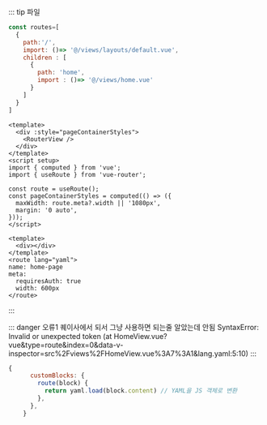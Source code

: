 ::: tip 파일

```js [@/route/index.js]
const routes=[
  {
    path:'/',
    import: ()=> '@/views/layouts/default.vue',
    children : [
      {
        path: 'home',
        import : ()=> '@/views/home.vue'
      }
    ]
  }
]
```

```vue [@/layouts/default.vue]
<template>
  <div :style="pageContainerStyles">
    <RouterView />
  </div>  
</template>
<script setup>
import { computed } from 'vue';
import { useRoute } from 'vue-router';

const route = useRoute();
const pageContainerStyles = computed(() => ({
  maxWidth: route.meta?.width || '1080px',
  margin: '0 auto',
}));
</script>

```

```vue [@/views/HomeView.vue]
<template>
  <div></div>
</template>
<route lang="yaml">
name: home-page
meta:
  requiresAuth: true
  width: 600px
</route>
```
:::


::: danger 오류1
퀘이사에서 되서 그냥 사용하면 되는줄 알았는데 안됨
SyntaxError: Invalid or unexpected token (at HomeView.vue?vue&type=route&index=0&data-v-inspector=src%2Fviews%2FHomeView.vue%3A7%3A1&lang.yaml:5:10)
:::


```js
{
      customBlocks: {
        route(block) {
          return yaml.load(block.content) // YAML을 JS 객체로 변환
        },
      },
    }
```
